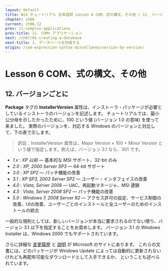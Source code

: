```yaml
---
layout: default
title: WiX チュートリアル 日本語訳 Lesson 6 COM、式の構文、その他 / 12. バージョンごとに
chapter: ch06
current: ch06-12
prev: 11-complus-applications
prev-title: 11. COM+ アプリケーション
next: /ch07/01-creating-a-database
next-title: 1. データベースを作成する
origin: /com-expression-syntax-miscellanea/version-by-version/
---
```

#  Lesson 6 COM、式の構文、その他

## 12. バージョンごとに

**Package** タグの **InstallerVersion** 属性は、インストーラ・パッケージが必要としているインストーラのバージョンを記述します。
チュートリアルでは、最小公分母を示したかったために、100 という値 (バージョン 1.0 の意味) を使って来ました。
実際のバージョンを、対応する Windows のバージョンと対比して、下の表で示します。

> 訳註：InstallerVersion 属性は、Major Version × 100 + Minor Version という値で指定します。例えば、バージョン 3.1 なら、301 です。

- *1.x* : *XP 以前* ― 基本的な MSI サポート、32-bit のみ
- *2.0* : *XP, 2000 Server SP3* ― 64-bit サポート
- *3.0* : *XP SP2* ― パッチ機能の改善
- *3.1* : *XP SP3, 2003 Server SP2* ― ユーザー・インタフェイスの改善
- *4.0* : *Vista, Server 2008* ― UAC、再起動マネージャ、MSI 連鎖
- *4.5* : *Vista, Server 2008 SP2* ― パッチ機能の改善
- *5.0* : *Windows 7, 2008 Server R2* ― アクセス許可の設定、サービス制御の改善、UIの改善、ユーザーごとのインストールと全ユーザーのためのインストールの統合

一般的な規則としては、新しいバージョンが本当に要求されるのでない限り、バージョン 3.1 以下を指定することをお奨めします。
バージョン 3.1 の Windows Installer は、Windows 2000 でもサポートされています。

さらに詳細な [変更履歴](http://msdn.microsoft.com/en-us/library/aa372796(VS.85).aspx)
と [説明](http://msdn.microsoft.com/en-us/library/aa371185(VS.85).aspx) が Microsoft のサイトにあります。
これらの文書には、どのパッケージが Windows Update によっては自動的に更新されないけれども再配布可能なダウンロードとして入手できるか、
ということも述べられています。